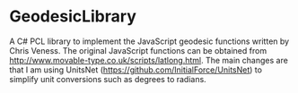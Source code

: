 GeodesicLibrary
===============

A C# PCL library to implement the JavaScript geodesic functions written by Chris Veness. The original JavaScript functions can be obtained from http://www.movable-type.co.uk/scripts/latlong.html. The main changes are that I am using UnitsNet (https://github.com/InitialForce/UnitsNet) to simplify unit conversions such as degrees to radians.
